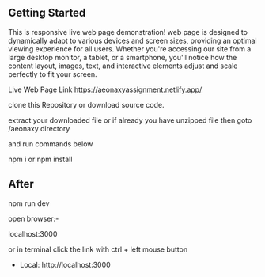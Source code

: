 ## Getting Started
This is responsive live web page demonstration! web page is designed to dynamically adapt to various devices and screen sizes, providing an optimal viewing experience for all users. Whether you're accessing our site from a large desktop monitor, a tablet, or a smartphone, you'll notice how the content layout, images, text, and interactive elements adjust and scale perfectly to fit your screen.

Live Web Page Link
https://aeonaxyassignment.netlify.app/

clone this Repository or download source code.

extract your downloaded file or if already you have unzipped file
then 
goto /aeonaxy directory

and run commands below

npm i
or 
npm install

## After 

npm run dev

open browser:-

localhost:3000

or in terminal click the link with ctrl + left mouse button

- Local:        http://localhost:3000
